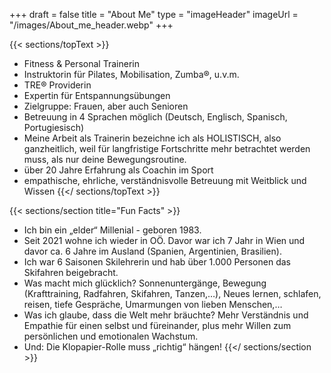 +++
draft = false
title = "About Me"
type = "imageHeader"
imageUrl = "/images/About_me_header.webp"
+++

{{< sections/topText >}}
* Fitness & Personal Trainerin
* Instruktorin für Pilates, Mobilisation, Zumba®, u.v.m.
* TRE® Providerin
* Expertin für Entspannungsübungen
* Zielgruppe: Frauen, aber auch Senioren
* Betreuung in 4 Sprachen möglich (Deutsch, Englisch, Spanisch, Portugiesisch)
* Meine Arbeit als Trainerin bezeichne ich als HOLISTISCH, also ganzheitlich, weil für langfristige Fortschritte mehr betrachtet werden muss, als nur deine Bewegungsroutine.
* über 20 Jahre Erfahrung als Coachin im Sport
* empathische, ehrliche, verständnisvolle Betreuung mit Weitblick und Wissen
{{</ sections/topText >}}

{{< sections/section title="Fun Facts" >}}
* Ich bin ein „elder“ Millenial - geboren 1983.
* Seit 2021 wohne ich wieder in OÖ. Davor war ich 7 Jahr in Wien und davor ca. 6 Jahre im Ausland (Spanien, Argentinien, Brasilien).
* Ich war 6 Saisonen Skilehrerin und hab über 1.000 Personen das Skifahren beigebracht.
* Was macht mich glücklich? Sonnenuntergänge, Bewegung (Krafttraining, Radfahren, Skifahren, Tanzen,…), Neues lernen, schlafen, reisen, tiefe Gespräche, Umarmungen von lieben Menschen,…
* Was ich glaube, dass die Welt mehr bräuchte? Mehr Verständnis und Empathie für einen selbst und füreinander, plus mehr Willen zum persönlichen und emotionalen Wachstum.
* Und: Die Klopapier-Rolle muss „richtig“ hängen!
{{</ sections/section >}}